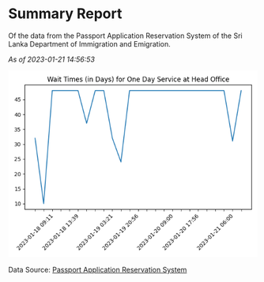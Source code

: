 # Summary Report

Of the data from the Passport Application Reservation System of the Sri Lanka Department of Immigration and Emigration.

*As of 2023-01-21 14:56:53*

![Wait Time Chart](summary.wait_time_chart.png)

Data Source: [Passport Application Reservation System](https://eservices.immigration.gov.lk:8443/appointment/pages/reservationApplication.xhtml)